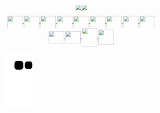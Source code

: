 <div align="center">
  <a href="https://github.com/Diogo-Freitas">
  <img height="180em" src="https://github-readme-stats.vercel.app/api?username=Diogo-Freitas&bg_color=30,e96443,904e95&title_color=fff&text_color=fff&include_all_commits=true&count_private=true"/>
    <img height="180em" src="https://github-readme-stats.vercel.app/api/top-langs/?username=Diogo-Freitas&layout=compact&langs_count=7&theme=monokai"/>
</div>
  
<div align="center" style="display: inline_block"><br>
  <img align="center" height="40" width="50" src="https://cdn.jsdelivr.net/gh/devicons/devicon/icons/html5/html5-original.svg" />
  <img align="center" height="40" width="50" src="https://cdn.jsdelivr.net/gh/devicons/devicon/icons/css3/css3-original.svg" />
  <img align="center" height="40" width="50" src="https://cdn.jsdelivr.net/gh/devicons/devicon/icons/javascript/javascript-original.svg" /> 
  <img align="center" height="40" width="50" src="https://cdn.jsdelivr.net/gh/devicons/devicon/icons/laravel/laravel-plain.svg" />
  <img align="center" height="40" width="50"src="https://cdn.jsdelivr.net/gh/devicons/devicon/icons/codeigniter/codeigniter-plain.svg" />
  <img align="center" height="40" width="50" src="https://cdn.jsdelivr.net/gh/devicons/devicon/icons/cplusplus/cplusplus-original.svg" />
  <img align="center" height="40" width="50" src="https://cdn.jsdelivr.net/gh/devicons/devicon/icons/csharp/csharp-original.svg" />
  <img align="center" height="40" width="50" src="https://cdn.jsdelivr.net/gh/devicons/devicon/icons/jquery/jquery-original.svg" />
  <img align="center" height="40" width="50" src="https://cdn.jsdelivr.net/gh/devicons/devicon/icons/nodejs/nodejs-original.svg" />
  <img align="center" height="40" width="50" src="https://cdn.jsdelivr.net/gh/devicons/devicon/icons/npm/npm-original-wordmark.svg" />
  <img align="center" height="40" width="50" src="https://cdn.jsdelivr.net/gh/devicons/devicon/icons/sass/sass-original.svg" />
  <img align="center" height="60" width="50" src="https://cdn.jsdelivr.net/gh/devicons/devicon/icons/php/php-plain.svg" />
  <img align="center" height="50" width="50" src="https://cdn.jsdelivr.net/gh/devicons/devicon/icons/mysql/mysql-original-wordmark.svg" />
</div>
  
![Snake animation](https://github.com/Diogo-Freitas/Diogo-Freitas/blob/output/github-contribution-grid-snake.svg)

